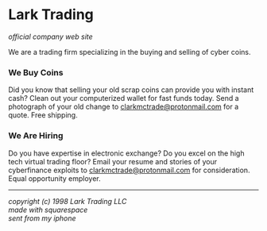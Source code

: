 # Lark Trading
*official company web site*

We are a trading firm specializing in the buying and selling of cyber coins.

### We Buy Coins

Did you know that selling your old scrap coins can provide you with instant cash? Clean out your computerized wallet for fast funds today. Send a photograph of your old change to <a href="mailto:clarkmctrade@protonmail.com?subject=I Want To Sell My Cyber Coins" target="_blank" rel="noopener noreferrer">clarkmctrade@protonmail.com</a> for a quote. Free shipping.

### We Are Hiring

Do you have expertise in electronic exchange? Do you excel on the high tech virtual trading floor? Email your resume and stories of your cyberfinance exploits to <a href="mailto:clarkmctrade@protonmail.com?subject=I Want A Job" target="_blank" rel="noopener noreferrer">clarkmctrade@protonmail.com</a> for consideration. Equal opportunity employer.

----

*copyright (c) 1998 Lark Trading LLC*<br>
*made with squarespace*<br>
*sent from my iphone*
